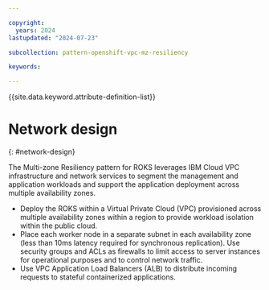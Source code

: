 ```yaml
---

copyright:
  years: 2024
lastupdated: "2024-07-23"

subcollection: pattern-openshift-vpc-mz-resiliency

keywords:

---
```


{{site.data.keyword.attribute-definition-list}}

# Network design
{: #network-design}

The Multi-zone Resiliency pattern for ROKS leverages IBM Cloud VPC infrastructure and network services to segment the management and application workloads and support the application deployment across multiple availability zones.

-   Deploy the ROKS within a Virtual Private Cloud (VPC) provisioned across multiple availability zones within a region to provide workload isolation within the public cloud.
-   Place each worker node in a separate subnet in each availability zone (less than 10ms latency required for synchronous replication). Use security groups and ACLs as firewalls to limit access to server instances for operational purposes and to control network traffic.
-   Use VPC Application Load Balancers (ALB) to distribute incoming requests to stateful containerized applications.
